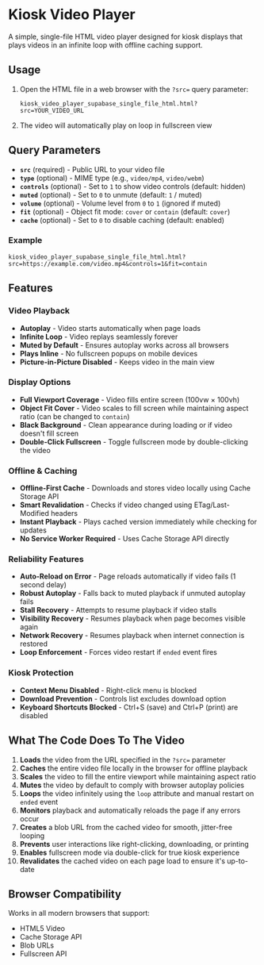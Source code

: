 # Kiosk Video Player

A simple, single-file HTML video player designed for kiosk displays that plays videos in an infinite loop with offline caching support.

## Usage

1. Open the HTML file in a web browser with the `?src=` query parameter:
   ```
   kiosk_video_player_supabase_single_file_html.html?src=YOUR_VIDEO_URL
   ```

2. The video will automatically play on loop in fullscreen view

## Query Parameters

- **`src`** (required) - Public URL to your video file
- **`type`** (optional) - MIME type (e.g., `video/mp4`, `video/webm`)
- **`controls`** (optional) - Set to `1` to show video controls (default: hidden)
- **`muted`** (optional) - Set to `0` to unmute (default: `1` / muted)
- **`volume`** (optional) - Volume level from `0` to `1` (ignored if muted)
- **`fit`** (optional) - Object fit mode: `cover` or `contain` (default: `cover`)
- **`cache`** (optional) - Set to `0` to disable caching (default: enabled)

### Example
```
kiosk_video_player_supabase_single_file_html.html?src=https://example.com/video.mp4&controls=1&fit=contain
```

## Features

### Video Playback
- **Autoplay** - Video starts automatically when page loads
- **Infinite Loop** - Video replays seamlessly forever
- **Muted by Default** - Ensures autoplay works across all browsers
- **Plays Inline** - No fullscreen popups on mobile devices
- **Picture-in-Picture Disabled** - Keeps video in the main view

### Display Options
- **Full Viewport Coverage** - Video fills entire screen (100vw × 100vh)
- **Object Fit Cover** - Video scales to fill screen while maintaining aspect ratio (can be changed to `contain`)
- **Black Background** - Clean appearance during loading or if video doesn't fill screen
- **Double-Click Fullscreen** - Toggle fullscreen mode by double-clicking the video

### Offline & Caching
- **Offline-First Cache** - Downloads and stores video locally using Cache Storage API
- **Smart Revalidation** - Checks if video changed using ETag/Last-Modified headers
- **Instant Playback** - Plays cached version immediately while checking for updates
- **No Service Worker Required** - Uses Cache Storage API directly

### Reliability Features
- **Auto-Reload on Error** - Page reloads automatically if video fails (1 second delay)
- **Robust Autoplay** - Falls back to muted playback if unmuted autoplay fails
- **Stall Recovery** - Attempts to resume playback if video stalls
- **Visibility Recovery** - Resumes playback when page becomes visible again
- **Network Recovery** - Resumes playback when internet connection is restored
- **Loop Enforcement** - Forces video restart if `ended` event fires

### Kiosk Protection
- **Context Menu Disabled** - Right-click menu is blocked
- **Download Prevention** - Controls list excludes download option
- **Keyboard Shortcuts Blocked** - Ctrl+S (save) and Ctrl+P (print) are disabled

## What The Code Does To The Video

1. **Loads** the video from the URL specified in the `?src=` parameter
2. **Caches** the entire video file locally in the browser for offline playback
3. **Scales** the video to fill the entire viewport while maintaining aspect ratio
4. **Mutes** the video by default to comply with browser autoplay policies
5. **Loops** the video infinitely using the `loop` attribute and manual restart on `ended` event
6. **Monitors** playback and automatically reloads the page if any errors occur
7. **Creates** a blob URL from the cached video for smooth, jitter-free looping
8. **Prevents** user interactions like right-clicking, downloading, or printing
9. **Enables** fullscreen mode via double-click for true kiosk experience
10. **Revalidates** the cached video on each page load to ensure it's up-to-date

## Browser Compatibility

Works in all modern browsers that support:
- HTML5 Video
- Cache Storage API
- Blob URLs
- Fullscreen API

